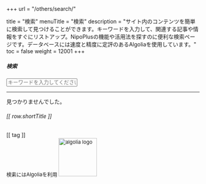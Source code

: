 +++
url = "/others/search/"

title = "検索"
menuTitle = "検索"
description = "サイト内のコンテンツを簡単に検索して見つけることができます。キーワードを入力して、関連する記事や情報をすぐにリストアップ。NipoPlusの機能や活用法を探すのに便利な検索ページです。データベースには速度と精度に定評のあるAlgoliaを使用しています。"
toc = false
weight = 12001
+++

<div id="searchBoxModal" tabindex="-1" aria-labelledby="searchBoxModalLabel">
<h5 class="modal-title" id="searchBoxModalLabel">検索</h5>
<div class="modal-body">
<div id="app">
<input type="text" v-model="word" class="form-control mb-3" placeholder="キーワードを入力してください">
<hr>
<div v-if="isNotFound" class="alert alert-danger">見つかりませんでした。</div>
<div v-else>
<!-- 検索結果をカード表示 -->
<div class="row">
<div class="col-md-16 mb-3" v-for="row in resultArr" :key="row.objectID">
<a :href="row.relpermalink" class="text-decoration-none text-dark">
<div class="card h-100 shadow-sm">
<div class="card-body">
<h6 class="card-title">[[ row.shortTitle ]]</h6>
<p class="card-text" v-html="row.shortSummary" style="font-size: 0.9rem; color: #666;"></p>
<div>
<span class="badge bg-primary" v-for="tag in row.tags" :key="tag">[[ tag ]]</span>
</div>
</div>
</div>
</a>
</div>
</div>
</div>
</div>
</div>

<div class="modal-footer">
<div style="font-size: 13px;">
検索にはAlgoliaを利用
<a href="https://www.algolia.com/" target="_blank">
<img src="/images/Algolia-logo-blue.svg" width="100" alt="algolia logo" loading="lazy">
</a>
</div>
</div>
</div>

<script src="https://cdnjs.cloudflare.com/ajax/libs/vue/3.3.4/vue.global.prod.min.js" integrity="sha512-39BSQXI5q1XlvVhLfFRidKG8KM6Tr6VS/XSnNo6N/A0ZXexHCeoUI/s+ulujQy3UREjoLNrMnFat8VI0mMugWA==" crossorigin="anonymous" referrerpolicy="no-referrer"></script>
<script src="https://cdnjs.cloudflare.com/ajax/libs/algoliasearch/4.17.1/algoliasearch-lite.umd.min.js" integrity="sha512-dYj47Cv0or11Y6jtjdZ/Il4fCZYQPVaGmQNgZmRsStgPZfASZ8lWgbOD9GpkV+2Mu8LvspZW+AhlL8BmQnEOyg==" crossorigin="anonymous" referrerpolicy="no-referrer"></script>

<script defer src="/js/search.js"></script>
